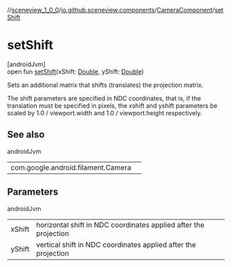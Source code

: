 //[sceneview_1_0_0](../../../index.md)/[io.github.sceneview.components](../index.md)/[CameraComponent](index.md)/[setShift](set-shift.md)

# setShift

[androidJvm]\
open fun [setShift](set-shift.md)(xShift: [Double](https://kotlinlang.org/api/latest/jvm/stdlib/kotlin/-double/index.html), yShift: [Double](https://kotlinlang.org/api/latest/jvm/stdlib/kotlin/-double/index.html))

Sets an additional matrix that shifts (translates) the projection matrix.

The shift parameters are specified in NDC coordinates, that is, if the translation must be specified in pixels, the xshift and yshift parameters be scaled by 1.0 / viewport.width and 1.0 / viewport.height respectively.

## See also

androidJvm

| | |
|---|---|
| com.google.android.filament.Camera |  |

## Parameters

androidJvm

| | |
|---|---|
| xShift | horizontal shift in NDC coordinates applied after the projection |
| yShift | vertical shift in NDC coordinates applied after the projection |
